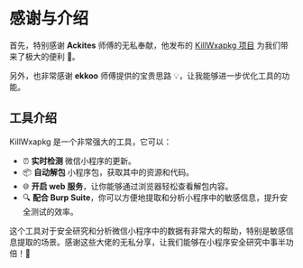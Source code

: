 # 感谢与介绍

首先，特别感谢 **Ackites** 师傅的无私奉献，他发布的 [KillWxapkg 项目](https://github.com/Ackites/KillWxapkg) 为我们带来了极大的便利 🎉。

另外，也非常感谢 **ekkoo** 师傅提供的宝贵思路 💡，让我能够进一步优化工具的功能。

## 工具介绍

KillWxapkg 是一个非常强大的工具，它可以：

- ⏰ **实时检测** 微信小程序的更新。
- 📦 **自动解包** 小程序包，获取其中的资源和代码。
- 🌐 **开启 web 服务**，让你能够通过浏览器轻松查看解包内容。
- 🔍 **配合 Burp Suite**，你可以方便地提取和分析小程序中的敏感信息，提升安全测试的效率。

这个工具对于安全研究和分析微信小程序中的数据有非常大的帮助，特别是敏感信息提取的场景。感谢这些大佬的无私分享，让我们能够在小程序安全研究中事半功倍！🚀

